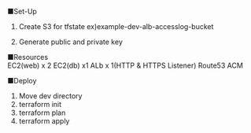 ■Set-Up
1. Create S3 for tfstate
ex)example-dev-alb-accesslog-bucket

2. Generate public and private key

■Resources
<br />
EC2(web) x 2
EC2(db) x1
ALb x 1(HTTP & HTTPS Listener)
Route53
ACM

■Deploy
1. Move dev directory
2. terraform init
3. terraform plan
4. terraform apply